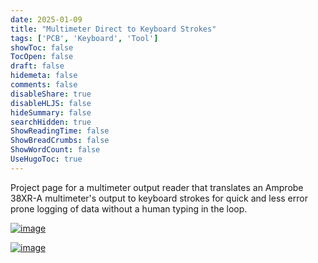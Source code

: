 ```yaml
---
date: 2025-01-09
title: "Multimeter Direct to Keyboard Strokes"
tags: ['PCB', 'Keyboard', 'Tool']
showToc: false
TocOpen: false
draft: false
hidemeta: false
comments: false
disableShare: true
disableHLJS: false
hideSummary: false
searchHidden: true
ShowReadingTime: false
ShowBreadCrumbs: false
ShowWordCount: false
UseHugoToc: true
---
```


Project page for a multimeter output reader that translates an Amprobe 38XR-A multimeter's output to keyboard strokes for quick and less error prone logging of data without a human typing in the loop.

[![image](https://imagedelivery.net/CPeYnfG3H67PTArKG8mvEA/2b7cb62f-836f-43a5-8821-d8501f095f00/public)](https://imagedelivery.net/CPeYnfG3H67PTArKG8mvEA/2b7cb62f-836f-43a5-8821-d8501f095f00/public)

[![image](https://lh3.googleusercontent.com/pw/AP1GczN1bLeSH-DlFXciEBUDuEqqwvRQ7kM0M8iL9X9KRKyDhs22t5uXinyFcQpqiZyiurRev2JNta7JExGrTUix_zVDIMrqXPbxpiHSSuFZcpX6zs0cQAbU=w2400)](https://lh3.googleusercontent.com/pw/AP1GczN1bLeSH-DlFXciEBUDuEqqwvRQ7kM0M8iL9X9KRKyDhs22t5uXinyFcQpqiZyiurRev2JNta7JExGrTUix_zVDIMrqXPbxpiHSSuFZcpX6zs0cQAbU=w2400)
